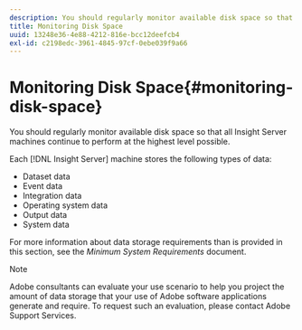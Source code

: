 ```yaml
---
description: You should regularly monitor available disk space so that all Insight Server machines continue to perform at the highest level possible.
title: Monitoring Disk Space
uuid: 13248e36-4e88-4212-816e-bcc12deefcb4
exl-id: c2198edc-3961-4845-97cf-0ebe039f9a66
---
```

# Monitoring Disk Space{#monitoring-disk-space}

You should regularly monitor available disk space so that all Insight Server machines continue to perform at the highest level possible.

Each [!DNL Insight Server] machine stores the following types of data:

* Dataset data 
* Event data 
* Integration data 
* Operating system data 
* Output data 
* System data

For more information about data storage requirements than is provided in this section, see the *Minimum System Requirements* document.

>[!NOTE]
>
>Adobe consultants can evaluate your use scenario to help you project the amount of data storage that your use of Adobe software applications generate and require. To request such an evaluation, please contact Adobe Support Services.
